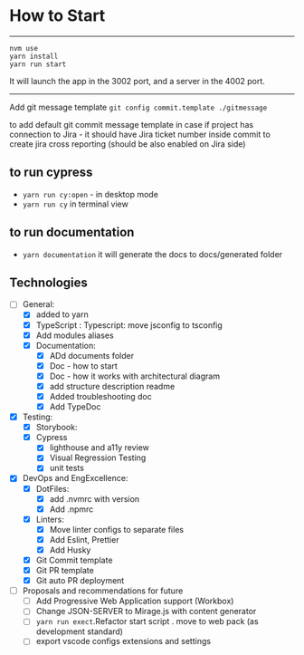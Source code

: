 # How to Start
---

```
nvm use
yarn install
yarn run start
```

It will launch the app in the 3002 port, and a server in the 4002 port.

---

Add git message template
`git config commit.template ./gitmessage`

to add default git commit message template in case if project has connection to
Jira - it should have Jira ticket number inside commit to create jira cross
reporting (should be also enabled on Jira side)

## to run cypress

- `yarn run cy:open` - in desktop mode
- `yarn run cy` in terminal view

## to run documentation

- `yarn documentation` it will generate the docs to docs/generated folder

## Technologies
- [ ] General:
    - [x] added to yarn
    - [x] TypeScript : Typescript: move jsconfig to tsconfig
    - [x] Add modules aliases
    - [x] Documentation:
        - [x] ADd documents folder
        - [x] Doc - how to start
        - [x] Doc - how it works with architectural diagram
        - [x] add structure description readme
        - [x] Added troubleshooting doc
        - [x] Add TypeDoc
- [x] Testing:
    - [x] Storybook:
    - [x] Cypress
        - [x] lighthouse and a11y review
        - [x] Visual Regression Testing
        - [x] unit tests
- [x] DevOps and EngExcellence:
    - [x] DotFiles:
        - [x] add .nvmrc with version
        - [x] Add .npmrc
    - [x] Linters:
        - [x] Move linter configs to separate files
        - [x] Add Eslint, Prettier
        - [x] Add Husky
    - [x] Git Commit template
    - [x] Git PR template
    - [x] Git auto PR deployment
- [ ] Proposals and recommendations for future
    - [ ] Add Progressive Web Application support (Workbox)
    - [ ] Change JSON-SERVER to Mirage.js with content generator
    - [ ] `yarn run exect`.Refactor start script . move to web pack (as
      development standard)
    - [ ] export vscode configs extensions and settings
